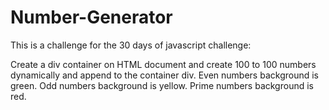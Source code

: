 # Number-Generator

This is a challenge for the 30 days of javascript challenge: 

Create a div container on HTML document and create 100 to 100 numbers dynamically and append to the container div. 
Even numbers background is green. 
Odd numbers background is yellow. 
Prime numbers background is red.
